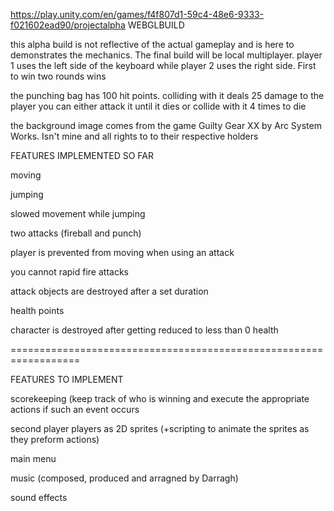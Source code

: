 https://play.unity.com/en/games/f4f807d1-59c4-48e6-9333-f021602ead90/projectalpha WEBGLBUILD

this alpha build is not reflective of the actual gameplay and is here to demonstrates the mechanics. The final build will be local multiplayer. player 1 uses the left side of the keyboard while player 2 uses the right side. First to win two rounds wins

the punching bag has 100 hit points. colliding with it deals 25 damage to the player
you can either attack it until it dies or collide with it 4 times to die

the background image comes from the game Guilty Gear XX by Arc System Works. Isn't mine and all rights to to their respective holders 

FEATURES IMPLEMENTED SO FAR


moving 

jumping

slowed movement while jumping

two attacks (fireball and punch)

player is prevented from moving when using an attack

you cannot rapid fire attacks 

attack objects are destroyed after a set duration

health points

character is destroyed after getting reduced to less than 0 health

==================================================================

FEATURES TO IMPLEMENT

scorekeeping (keep track of who is winning and execute the appropriate actions if such an event occurs

second player
players as 2D sprites (+scripting to animate the sprites as they preform actions)

main menu 

music (composed, produced and arragned by Darragh)

sound effects


